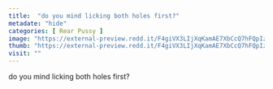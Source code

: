 ```yaml
---
title:  "do you mind licking both holes first?"
metadate: "hide"
categories: [ Rear Pussy ]
image: "https://external-preview.redd.it/F4giVX3LIjXqKamAE7XbCcQ7hFQpIzSnPcTtVUjRFDA.jpg?auto=webp&s=c06b9fb1282361a0b811b4d76c6a06ab67b0ef08"
thumb: "https://external-preview.redd.it/F4giVX3LIjXqKamAE7XbCcQ7hFQpIzSnPcTtVUjRFDA.jpg?width=1080&crop=smart&auto=webp&s=454e2cffc6f4d44894155ca1c348beb34cb848f3"
visit: ""
---
```

do you mind licking both holes first?
